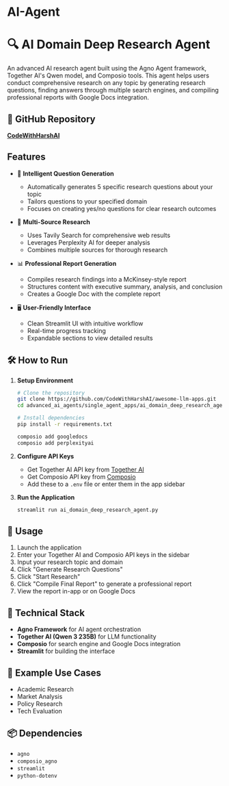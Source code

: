 # AI-Agent
# 🔍 AI Domain Deep Research Agent

An advanced AI research agent built using the Agno Agent framework, Together AI's Qwen model, and Composio tools. This agent helps users conduct comprehensive research on any topic by generating research questions, finding answers through multiple search engines, and compiling professional reports with Google Docs integration.

## 🚀 GitHub Repository

**[CodeWithHarshAI](https://github.com/CodeWithHarshAI)**

## Features

- 🧠 **Intelligent Question Generation**
  - Automatically generates 5 specific research questions about your topic
  - Tailors questions to your specified domain
  - Focuses on creating yes/no questions for clear research outcomes

- 🔎 **Multi-Source Research**
  - Uses Tavily Search for comprehensive web results
  - Leverages Perplexity AI for deeper analysis
  - Combines multiple sources for thorough research

- 📊 **Professional Report Generation**
  - Compiles research findings into a McKinsey-style report
  - Structures content with executive summary, analysis, and conclusion
  - Creates a Google Doc with the complete report

- 🖥️ **User-Friendly Interface**
  - Clean Streamlit UI with intuitive workflow
  - Real-time progress tracking
  - Expandable sections to view detailed results

## 🛠️ How to Run

1. **Setup Environment**

   ```bash
   # Clone the repository
   git clone https://github.com/CodeWithHarshAI/awesome-llm-apps.git
   cd advanced_ai_agents/single_agent_apps/ai_domain_deep_research_agent

   # Install dependencies
   pip install -r requirements.txt

   composio add googledocs
   composio add perplexityai
   ```

2. **Configure API Keys**

   - Get Together AI API key from [Together AI](https://together.ai)
   - Get Composio API key from [Composio](https://composio.ai)
   - Add these to a `.env` file or enter them in the app sidebar

3. **Run the Application**

   ```bash
   streamlit run ai_domain_deep_research_agent.py
   ```

## 🧪 Usage

1. Launch the application
2. Enter your Together AI and Composio API keys in the sidebar
3. Input your research topic and domain
4. Click "Generate Research Questions"
5. Click "Start Research"
6. Click "Compile Final Report" to generate a professional report
7. View the report in-app or on Google Docs

## 🧰 Technical Stack

- **Agno Framework** for AI agent orchestration
- **Together AI (Qwen 3 235B)** for LLM functionality
- **Composio** for search engine and Google Docs integration
- **Streamlit** for building the interface

## 🎯 Example Use Cases

- Academic Research
- Market Analysis
- Policy Research
- Tech Evaluation

## 📦 Dependencies

- `agno`
- `composio_agno`
- `streamlit`
- `python-dotenv`
